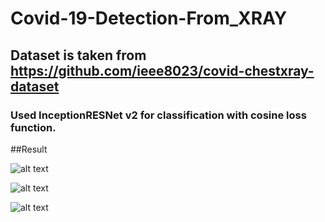 # Covid-19-Detection-From_XRAY
## Dataset is taken from https://github.com/ieee8023/covid-chestxray-dataset

### Used InceptionRESNet v2 for classification with cosine loss function.

##Result

![alt text](https://github.com/MahirMahbub/Covid-19-Detection-From_XRAY/blob/master/result.jpg)

![alt text](https://github.com/MahirMahbub/Covid-19-Detection-From_XRAY/blob/master/coresult.jpg)

![alt text](https://github.com/MahirMahbub/Covid-19-Detection-From_XRAY/blob/master/p_result.jpg)
